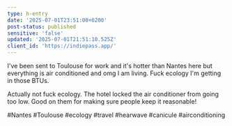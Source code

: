 ```yaml
---
type: h-entry
date: '2025-07-01T23:51:00+0200'
post-status: published
sensitive: 'false'
updated: '2025-07-01T21:51:10.525Z'
client_id: 'https://indiepass.app/'
---
```

I've been sent to Toulouse for work and it's hotter than Nantes here but everything is air conditioned and omg I am living. Fuck ecology I'm getting in those BTUs.

Actually not fuck ecology. The hotel locked the air conditioner from going too low. Good on them for making sure people keep it reasonable! 

#Nantes #Toulouse #ecology #travel #hearwave #canicule #airconditioning
